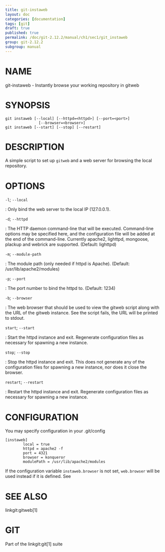 ```yaml
---
title: git-instaweb
layout: doc
categories: [documentation]
tags: [git]
draft: true
published: true
permalink: /doc/git-2.12.2/manual/ch1/sec1/git_instaweb
group: git-2.12.2
subgroup: manual
---
```


NAME
====

git-instaweb - Instantly browse your working repository in gitweb

SYNOPSIS
========

    git instaweb [--local] [--httpd=<httpd>] [--port=<port>]
                   [--browser=<browser>]
    git instaweb [--start] [--stop] [--restart]

DESCRIPTION
===========

A simple script to set up `gitweb` and a web server for browsing the local repository.

OPTIONS
=======

`-l`; `--local`

:   Only bind the web server to the local IP (127.0.0.1).

`-d`; `--httpd`

:   The HTTP daemon command-line that will be executed. Command-line options may be specified here, and the configuration file will be added at the end of the command-line. Currently apache2, lighttpd, mongoose, plackup and webrick are supported. (Default: lighttpd)

`-m`; `--module-path`

:   The module path (only needed if httpd is Apache). (Default: /usr/lib/apache2/modules)

`-p`; `--port`

:   The port number to bind the httpd to. (Default: 1234)

`-b`; `--browser`

:   The web browser that should be used to view the gitweb script along with the URL of the gitweb instance. See the script fails, the URL will be printed to stdout.

`start`; `--start`

:   Start the httpd instance and exit. Regenerate configuration files as necessary for spawning a new instance.

`stop`; `--stop`

:   Stop the httpd instance and exit. This does not generate any of the configuration files for spawning a new instance, nor does it close the browser.

`restart`; `--restart`

:   Restart the httpd instance and exit. Regenerate configuration files as necessary for spawning a new instance.

CONFIGURATION
=============

You may specify configuration in your .git/config

    [instaweb]
            local = true
            httpd = apache2 -f
            port = 4321
            browser = konqueror
            modulePath = /usr/lib/apache2/modules

If the configuration variable `instaweb.browser` is not set, `web.browser` will be used instead if it is defined. See

SEE ALSO
========

linkgit:gitweb\[1\]

GIT
===

Part of the linkgit:git\[1\] suite
